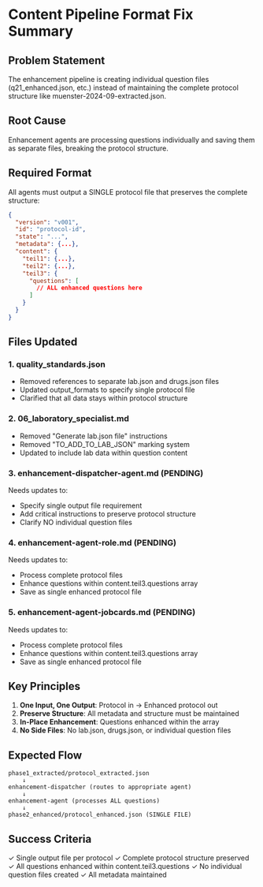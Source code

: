 # Content Pipeline Format Fix Summary

## Problem Statement
The enhancement pipeline is creating individual question files (q21_enhanced.json, etc.) instead of maintaining the complete protocol structure like muenster-2024-09-extracted.json.

## Root Cause
Enhancement agents are processing questions individually and saving them as separate files, breaking the protocol structure.

## Required Format
All agents must output a SINGLE protocol file that preserves the complete structure:
```json
{
  "version": "v001",
  "id": "protocol-id",
  "state": "...",
  "metadata": {...},
  "content": {
    "teil1": {...},
    "teil2": {...},
    "teil3": {
      "questions": [
        // ALL enhanced questions here
      ]
    }
  }
}
```

## Files Updated

### 1. quality_standards.json
- Removed references to separate lab.json and drugs.json files
- Updated output_formats to specify single protocol file
- Clarified that all data stays within protocol structure

### 2. 06_laboratory_specialist.md
- Removed "Generate lab.json file" instructions
- Removed "TO_ADD_TO_LAB_JSON" marking system
- Updated to include lab data within question content

### 3. enhancement-dispatcher-agent.md (PENDING)
Needs updates to:
- Specify single output file requirement
- Add critical instructions to preserve protocol structure
- Clarify NO individual question files

### 4. enhancement-agent-role.md (PENDING)
Needs updates to:
- Process complete protocol files
- Enhance questions within content.teil3.questions array
- Save as single enhanced protocol file

### 5. enhancement-agent-jobcards.md (PENDING)
Needs updates to:
- Process complete protocol files
- Enhance questions within content.teil3.questions array
- Save as single enhanced protocol file

## Key Principles
1. **One Input, One Output**: Protocol in → Enhanced protocol out
2. **Preserve Structure**: All metadata and structure must be maintained
3. **In-Place Enhancement**: Questions enhanced within the array
4. **No Side Files**: No lab.json, drugs.json, or individual question files

## Expected Flow
```
phase1_extracted/protocol_extracted.json
    ↓
enhancement-dispatcher (routes to appropriate agent)
    ↓
enhancement-agent (processes ALL questions)
    ↓
phase2_enhanced/protocol_enhanced.json (SINGLE FILE)
```

## Success Criteria
✓ Single output file per protocol
✓ Complete protocol structure preserved
✓ All questions enhanced within content.teil3.questions
✓ No individual question files created
✓ All metadata maintained